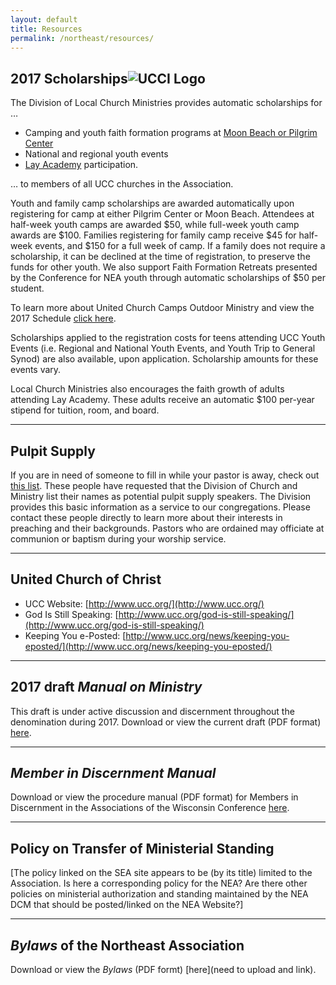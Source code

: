 ```yaml
---
layout: default
title: Resources
permalink: /northeast/resources/
---
```


## 2017 Scholarships![UCCI Logo]({{site.url}}/neaweb/assets/images/ucci-logo.jpg)

The Division of Local Church Ministries provides automatic scholarships for &hellip;

* Camping and youth faith formation programs at [Moon Beach or Pilgrim Center](http://ucci.org)
* National and regional youth events
* [Lay Academy](http://www.wcucc.org/programs-education/lay-academy/) participation.

&hellip; to members of all UCC churches in the Association.

Youth and family camp scholarships are awarded automatically upon registering for camp at either Pilgrim Center or Moon Beach. Attendees at half-week youth camps are awarded $50, while full-week youth camp awards are $100. Families registering for family camp receive $45 for half-week events, and $150 for a full week of camp. If a family does not require a scholarship, it can be declined at the time of registration, to preserve the funds for other youth. We also support Faith Formation Retreats presented by the Conference for NEA youth through automatic scholarships of $50 per student.

To learn more about United Church Camps Outdoor Ministry and view the 2017 Schedule [click here](https://www.ucci.org/).

Scholarships applied to the registration costs for teens attending UCC Youth Events (i.e. Regional and National Youth Events, and Youth Trip to General Synod) are also available, upon application. Scholarship amounts for these events vary.

Local Church Ministries also encourages the faith growth of adults attending Lay Academy. These adults receive an automatic $100 per-year stipend for tuition, room, and board.

---

## Pulpit Supply

If you are in need of someone to fill in while your pastor is away, check out [this list](http://r20.rs6.net/tn.jsp?f=001oaH8y1kDp1_RYWpXiEtijEc0-n05QZ4liDQVZPu6JOGrzecXpWsao2hBTzTE2vGXUJ9fyd1QvHOXKXxm3W4EExEmxAq6iU8KOz9qvNuZIg6nhMlyuapUC7kbnQcGKfuGJJAQr7zlKCHszjKMf7JL3eMhZxrhFmRhzmnux100om5LVi_pyxSI5U7B9bfHdsoVohEzMfTFQw7_jhrA-Nm-S5Dre3wpXFqn6ZsIkxAsm7h5IBWHWMxAJ_lYD4F1hZux&c=egivAvYmPQZHTlwacG3dZ2PA4BLiCvjIS3paDjDcbHOPgS9YC02fqg==&ch=tDVqPvGO-LTTKmWTWX2UsvUrohXwkCqmE7_I7_-SUx5EFuLcUGb6RQ==). These people have requested that the Division of Church and Ministry list their names as potential pulpit supply speakers. The Division provides this basic information as a service to our congregations. Please contact these people directly to learn more about their interests in preaching and their backgrounds. Pastors who are ordained may officiate at communion or baptism during your worship service.

---

## United Church of Christ

* UCC Website: [http://www.ucc.org/](http://www.ucc.org/)
* God Is Still Speaking: [http://www.ucc.org/god-is-still-speaking/](http://www.ucc.org/god-is-still-speaking/)
* Keeping You e-Posted: [http://www.ucc.org/news/keeping-you-eposted/](http://www.ucc.org/news/keeping-you-eposted/)

---

## 2017 draft _Manual on Ministry_

This draft is under active discussion and discernment throughout the denomination during 2017. Download or view the current draft \(PDF format\) [here](http://www.uccfiles.com/pdf/2017-drafted-MOM.pdf).

---

## _Member in Discernment Manual_

Download or view the procedure manual (PDF format) for Members in Discernment in the Associations of the Wisconsin Conference [here](https://drive.google.com/file/d/0B1Jou0cFEWCWUUNBVzdlWC1IVjQ/view).

---

## Policy on Transfer of Ministerial Standing

\[The policy linked on the SEA site appears to be (by its title) limited to the Association. Is here a corresponding policy for the NEA? Are there other policies on ministerial authorization and standing maintained by the NEA DCM that should be posted/linked on the NEA Website?\]

---

## _Bylaws_ of the Northeast Association

Download or view the _Bylaws_ \(PDF formt\) [here](need to upload and link).
